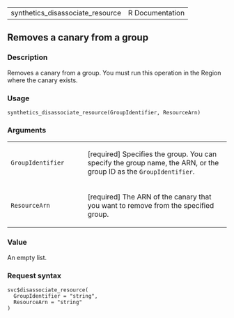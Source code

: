 <table style="width: 100%;">
<tbody>
<tr class="odd">
<td>synthetics_disassociate_resource</td>
<td style="text-align: right;">R Documentation</td>
</tr>
</tbody>
</table>

## Removes a canary from a group

### Description

Removes a canary from a group. You must run this operation in the Region
where the canary exists.

### Usage

    synthetics_disassociate_resource(GroupIdentifier, ResourceArn)

### Arguments

<table>
<colgroup>
<col style="width: 35%" />
<col style="width: 65%" />
</colgroup>
<tbody>
<tr class="odd">
<td><code
id="synthetics_disassociate_resource_:_GroupIdentifier">GroupIdentifier</code></td>
<td><p>[required] Specifies the group. You can specify the group name,
the ARN, or the group ID as the <code>GroupIdentifier</code>.</p></td>
</tr>
<tr class="even">
<td><code
id="synthetics_disassociate_resource_:_ResourceArn">ResourceArn</code></td>
<td><p>[required] The ARN of the canary that you want to remove from the
specified group.</p></td>
</tr>
</tbody>
</table>

### Value

An empty list.

### Request syntax

    svc$disassociate_resource(
      GroupIdentifier = "string",
      ResourceArn = "string"
    )
